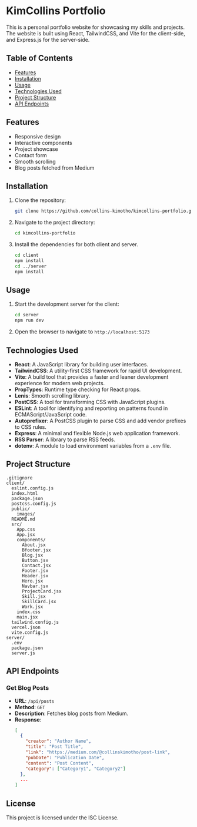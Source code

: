 # KimCollins Portfolio

This is a personal portfolio website for showcasing my skills and projects. The website is built using React, TailwindCSS, and Vite for the client-side, and Express.js for the server-side.

## Table of Contents

- [Features](#features)
- [Installation](#installation)
- [Usage](#usage)
- [Technologies Used](#technologies-used)
- [Project Structure](#project-structure)
- [API Endpoints](#api-endpoints)


## Features

- Responsive design
- Interactive components
- Project showcase
- Contact form
- Smooth scrolling
- Blog posts fetched from Medium

## Installation

1. Clone the repository:
   ```sh
   git clone https://github.com/collins-kimotho/kimcollins-portfolio.git

2. Navigate to the project directory:
    ```sh
    cd kimcollins-portfolio

3. Install the dependencies for both client and server.
    ```sh
    cd client
    npm install
    cd ../server
    npm install

## Usage
1. Start the development server for the client:
    ```sh
    cd server
    npm run dev

3. Open the browser to navigate to `http://localhost:5173`

## Technologies Used

- **React**: A JavaScript library for building user interfaces.
- **TailwindCSS**: A utility-first CSS framework for rapid UI development.
- **Vite**: A build tool that provides a faster and leaner development experience for modern web projects.
- **PropTypes**: Runtime type checking for React props.
- **Lenis**: Smooth scrolling library.
- **PostCSS**: A tool for transforming CSS with JavaScript plugins.
- **ESLint**: A tool for identifying and reporting on patterns found in ECMAScript/JavaScript code.
- **Autoprefixer**: A PostCSS plugin to parse CSS and add vendor prefixes to CSS rules.
- **Express**: A minimal and flexible Node.js web application framework.
- **RSS Parser**: A library to parse RSS feeds.
- **dotenv**: A module to load environment variables from a `.env` file.

## Project Structure

```
.gitignore
client/
  eslint.config.js
  index.html
  package.json
  postcss.config.js
  public/
    images/
  README.md
  src/
    App.css
    App.jsx
    components/
      About.jsx
      Bfooter.jsx
      Blog.jsx
      Button.jsx
      Contact.jsx
      Footer.jsx
      Header.jsx
      Hero.jsx
      Navbar.jsx
      ProjectCard.jsx
      Skill.jsx
      SkillCard.jsx
      Work.jsx
    index.css
    main.jsx
  tailwind.config.js
  vercel.json
  vite.config.js
server/
  .env
  package.json
  server.js
```

## API Endpoints

### Get Blog Posts

- **URL**: `/api/posts`
- **Method**: `GET`
- **Description**: Fetches blog posts from Medium.
- **Response**:
  ```json
  [
    {
      "creator": "Author Name",
      "title": "Post Title",
      "link": "https://medium.com/@collinskimotho/post-link",
      "pubDate": "Publication Date",
      "content": "Post Content",
      "category": ["Category1", "Category2"]
    },
    ...
  ]
  ```

## License

This project is licensed under the ISC License.


